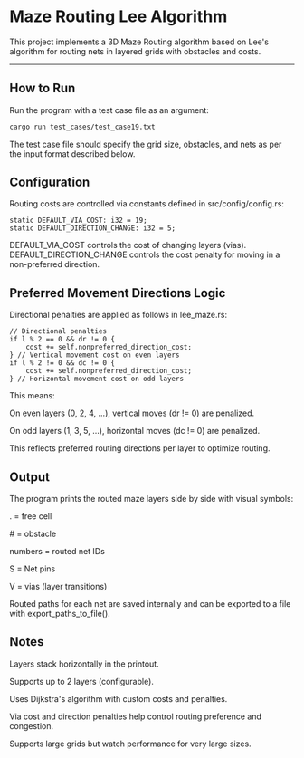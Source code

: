 # Maze Routing Lee Algorithm

This project implements a 3D Maze Routing algorithm based on Lee's algorithm for routing nets in layered grids with obstacles and costs.

---

## How to Run

Run the program with a test case file as an argument:

```bash
cargo run test_cases/test_case19.txt
```
The test case file should specify the grid size, obstacles, and nets as per the input format described below.

## Configuration
Routing costs are controlled via constants defined in src/config/config.rs:
```
static DEFAULT_VIA_COST: i32 = 19;
static DEFAULT_DIRECTION_CHANGE: i32 = 5;
```
DEFAULT_VIA_COST controls the cost of changing layers (vias).
DEFAULT_DIRECTION_CHANGE controls the cost penalty for moving in a non-preferred direction.

## Preferred Movement Directions Logic
Directional penalties are applied as follows in lee_maze.rs:

```
// Directional penalties
if l % 2 == 0 && dr != 0 {
    cost += self.nonpreferred_direction_cost;
} // Vertical movement cost on even layers
if l % 2 != 0 && dc != 0 {
    cost += self.nonpreferred_direction_cost;
} // Horizontal movement cost on odd layers
```
This means:

On even layers (0, 2, 4, ...), vertical moves (dr != 0) are penalized.

On odd layers (1, 3, 5, ...), horizontal moves (dc != 0) are penalized.

This reflects preferred routing directions per layer to optimize routing.

## Output
The program prints the routed maze layers side by side with visual symbols:

. = free cell

\# = obstacle

numbers = routed net IDs

S = Net pins

V = vias (layer transitions)

Routed paths for each net are saved internally and can be exported to a file with export_paths_to_file().

## Notes
Layers stack horizontally in the printout.

Supports up to 2 layers (configurable).

Uses Dijkstra's algorithm with custom costs and penalties.

Via cost and direction penalties help control routing preference and congestion.

Supports large grids but watch performance for very large sizes.
